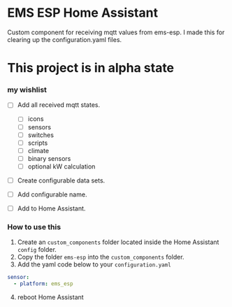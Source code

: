 # EMS ESP Home Assistant
Custom component for receiving mqtt values from ems-esp. I made this for clearing up the configuration.yaml files. 
 

# This project is in alpha state

### my wishlist

- [ ] Add all received mqtt states.
  - [ ] icons 
  - [ ] sensors
  - [ ] switches
  - [ ] scripts
  - [ ] climate
  - [ ] binary sensors
  - [ ] optional kW calculation
- [ ] Create configurable data sets.
- [ ] Add configurable name.
- [ ] Add to Home Assistant.


### How to use this

1. Create an `custom_components` folder located inside the Home Assistant `config` folder.
2. Copy the folder `ems-esp` into the `custom_components` folder. 
3. Add the yaml code below to your `configuration.yaml`
```yaml
sensor: 
  - platform: ems_esp
```
4. reboot Home Assistant
